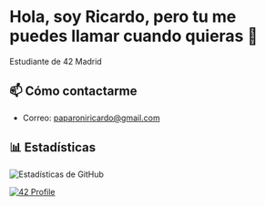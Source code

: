 # Hola, soy Ricardo, pero tu me puedes llamar cuando quieras 🤠

Estudiante de 42 Madrid

## 📫 Cómo contactarme

- Correo: paparoniricardo@gmail.com

## 📊 Estadísticas

![Estadísticas de GitHub](https://github-readme-stats.vercel.app/api?username=rpaparoni&show_icons=true&theme=radical)

[![42 Profile](https://badge42.vercel.app/api/v2/cldx90e0j012301mhp3rxld5t/stats?cursusId=21&coalitionId=48)](https://profile.intra.42.fr/users/rpaparon)



